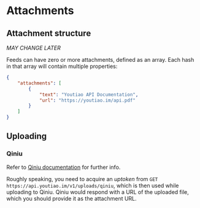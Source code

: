 # Attachments

## Attachment structure

*MAY CHANGE LATER*

Feeds can have zero or more attachments, defined as an array. Each hash in that array will contain multiple properties:

```json
{
    "attachments": [
        {
            "text": "Youtiao API Documentation",
            "url": "https://youtiao.im/api.pdf"
        }
    ]
}
```

## Uploading

### Qiniu

Refer to [Qiniu documentation](http://developer.qiniu.com/) for further info.

Roughly speaking, you need to acquire an *uptoken* from `GET https://api.youtiao.im/v1/uploads/qiniu`, which is then used while uploading to Qiniu. Qiniu would respond with a URL of the uploaded file, which you should provide it as the attachment URL.
